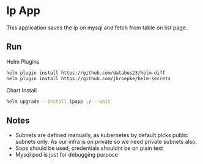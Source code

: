 # Ip App

This application saves the ip on mysql and fetch from table on list page.

## Run

Helm Plugins
```bash
helm plugin install https://github.com/databus23/helm-diff
helm plugin install https://github.com/jkroepke/helm-secrets
```

Chart Install
```bash
helm upgrade --install ipapp ./ --wait
```

## Notes
* Subnets are defined manually, as kubernetes by default picks public subnets only. As our infra is on private so we need private subnets also.
* Sops should be used, credentials shouldnt be on plain text
* Mysql pod is just for debugging purpose
